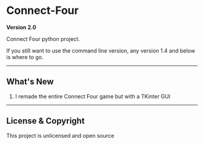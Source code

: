 # Connect-Four

**Version 2.0**

Connect Four python project.

If you still want to use the command line version,
any version 1.4 and below is where to go.

---

## What's New

1. I remade the entire Connect Four game but with a TKinter GUI

---

## License & Copyright

This project is unlicensed and open source
